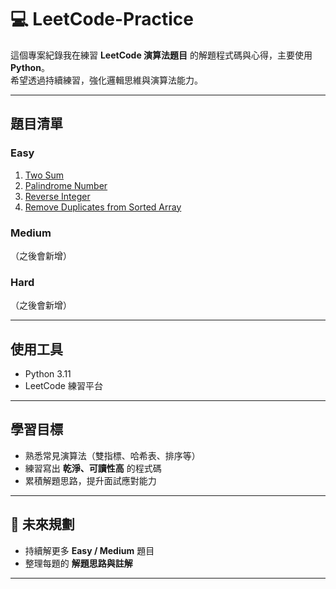 # 💻 LeetCode-Practice

這個專案紀錄我在練習 **LeetCode 演算法題目** 的解題程式碼與心得，主要使用 **Python**。  
希望透過持續練習，強化邏輯思維與演算法能力。  

---

##  題目清單

###  Easy
1. [Two Sum](./01-Two-Sum.PY)  
2. [Palindrome Number](./02-Palindrome-Number.PY)  
3. [Reverse Integer](./03-Reverse-Integer.PY)  
4. [Remove Duplicates from Sorted Array](./04-Remove-Duplicates-from-Sorted-Array.PY)

###  Medium
（之後會新增）

###  Hard
（之後會新增）

---

##  使用工具
- Python 3.11  
- LeetCode 練習平台  

---

##  學習目標
- 熟悉常見演算法（雙指標、哈希表、排序等）  
- 練習寫出 **乾淨、可讀性高** 的程式碼  
- 累積解題思路，提升面試應對能力  

---

## 🚀 未來規劃
- 持續解更多 **Easy / Medium** 題目  
- 整理每題的 **解題思路與註解**  

---

